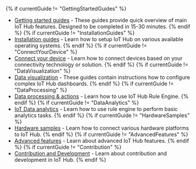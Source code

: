 {% if currentGuide != "GettingStartedGuides" %}
- [Getting started guides](/docs/guides#AnchorIDGettingStartedGuides) - These guides provide quick overview of main IoT Hub features. Designed to be completed in 15-30 minutes.
{% endif %}
{% if currentGuide != "InstallationGuides" %}
- [Installation guides](/docs/user-guide/install/installation-options/) - Learn how to setup IoT Hub on various available operating systems.
{% endif %}
{% if currentGuide != "ConnectYourDevice" %}
- [Connect your device](/docs/guides#AnchorIDConnectYourDevice) - Learn how to connect devices based on your connectivity technology or solution.
{% endif %}
{% if currentGuide != "DataVisualization" %}
- [Data visualization](/docs/guides#AnchorIDDataVisualization) - These guides contain instructions how to configure complex IoT Hub dashboards.
{% endif %}
{% if currentGuide != "DataProcessing" %}
- [Data processing & actions](/docs/guides#AnchorIDDataProcessing) - Learn how to use IoT Hub Rule Engine.
{% endif %}
{% if currentGuide != "DataAnalytics" %}
- [IoT Data analytics](/docs/guides#AnchorIDDataAnalytics) - Learn how to use rule engine to perform basic analytics tasks.
{% endif %}
{% if currentGuide != "HardwareSamples" %}
- [Hardware samples](/docs/guides#AnchorIDHardwareSamples) - Learn how to connect various hardware platforms to IoT Hub.
{% endif %}
{% if currentGuide != "AdvancedFeatures" %}
- [Advanced features](/docs/guides#AnchorIDAdvancedFeatures) - Learn about advanced IoT Hub features.
{% endif %}
{% if currentGuide != "Contribution" %}
- [Contribution and Development](/docs/guides#AnchorIDContribution) - Learn about contribution and development in IoT Hub.
{% endif %}
  
<br/>





